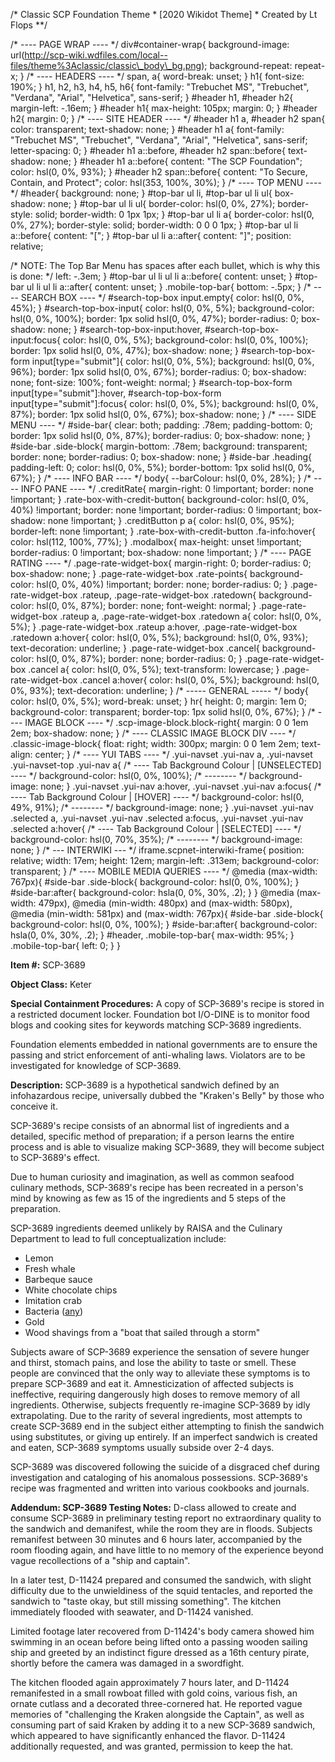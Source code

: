 /\* Classic SCP Foundation Theme \* \[2020 Wikidot Theme\] \* Created by Lt Flops \*\*/
 
/\* ---- PAGE WRAP ---- \*/ div#container-wrap{ background-image: url(http://scp-wiki.wdfiles.com/local--files/theme%3Aclassic/classic\_body\_bg.png); background-repeat: repeat-x; } /\* ---- HEADERS ---- \*/ span, a{ word-break: unset; } h1{ font-size: 190%; } h1, h2, h3, h4, h5, h6{ font-family: "Trebuchet MS", "Trebuchet", "Verdana", "Arial", "Helvetica", sans-serif; } #header h1, #header h2{ margin-left: -.16em; } #header h1{ max-height: 105px; margin: 0; } #header h2{ margin: 0; } /\* ---- SITE HEADER ---- \*/ #header h1 a, #header h2 span{ color: transparent; text-shadow: none; } #header h1 a{ font-family: "Trebuchet MS", "Trebuchet", "Verdana", "Arial", "Helvetica", sans-serif; letter-spacing: 0; } #header h1 a::before, #header h2 span::before{ text-shadow: none; } #header h1 a::before{ content: "The SCP Foundation"; color: hsl(0, 0%, 93%); } #header h2 span::before{ content: "To Secure, Contain, and Protect"; color: hsl(353, 100%, 30%); } /\* ---- TOP MENU ---- \*/ #header{ background: none; } #top-bar ul li, #top-bar ul li ul{ box-shadow: none; } #top-bar ul li ul{ border-color: hsl(0, 0%, 27%); border-style: solid; border-width: 0 1px 1px; } #top-bar ul li a{ border-color: hsl(0, 0%, 27%); border-style: solid; border-width: 0 0 0 1px; } #top-bar ul li a::before{ content: "\["; } #top-bar ul li a::after{ content: "\]"; position: relative;
 
/\* NOTE: The Top Bar Menu has spaces after each bullet, which is why this is done: \*/ left: -.3em; } #top-bar ul li ul li a::before{ content: unset; } #top-bar ul li ul li a::after{ content: unset; } .mobile-top-bar{ bottom: -.5px; } /\* ---- SEARCH BOX ---- \*/ #search-top-box input.empty{ color: hsl(0, 0%, 45%); } #search-top-box-input{ color: hsl(0, 0%, 5%); background-color: hsl(0, 0%, 100%); border: 1px solid hsl(0, 0%, 47%); border-radius: 0; box-shadow: none; } #search-top-box-input:hover, #search-top-box-input:focus{ color: hsl(0, 0%, 5%); background-color: hsl(0, 0%, 100%); border: 1px solid hsl(0, 0%, 47%); box-shadow: none; } #search-top-box-form input\[type\="submit"\]{ color: hsl(0, 0%, 5%); background: hsl(0, 0%, 96%); border: 1px solid hsl(0, 0%, 67%); border-radius: 0; box-shadow: none; font-size: 100%; font-weight: normal; } #search-top-box-form input\[type\="submit"\]:hover, #search-top-box-form input\[type\="submit"\]:focus{ color: hsl(0, 0%, 5%); background: hsl(0, 0%, 87%); border: 1px solid hsl(0, 0%, 67%); box-shadow: none; } /\* ---- SIDE MENU ---- \*/ #side-bar{ clear: both; padding: .78em; padding-bottom: 0; border: 1px solid hsl(0, 0%, 87%); border-radius: 0; box-shadow: none; } #side-bar .side-block{ margin-bottom: .78em; background: transparent; border: none; border-radius: 0; box-shadow: none; } #side-bar .heading{ padding-left: 0; color: hsl(0, 0%, 5%); border-bottom: 1px solid hsl(0, 0%, 67%); } /\* ---- INFO BAR ---- \*/ body{ --barColour: hsl(0, 0%, 28%); } /\* ---- INFO PANE ---- \*/ .creditRate{ margin-right: 0 !important; border: none !important; } .rate-box-with-credit-button{ background-color: hsl(0, 0%, 40%) !important; border: none !important; border-radius: 0 !important; box-shadow: none !important; } .creditButton p a{ color: hsl(0, 0%, 95%); border-left: none !important; } .rate-box-with-credit-button .fa-info:hover{ color: hsl(112, 100%, 77%); } .modalbox{ max-height: unset !important; border-radius: 0 !important; box-shadow: none !important; } /\* ---- PAGE RATING ---- \*/ .page-rate-widget-box{ margin-right: 0; border-radius: 0; box-shadow: none; } .page-rate-widget-box .rate-points{ background-color: hsl(0, 0%, 40%) !important; border: none; border-radius: 0; } .page-rate-widget-box .rateup, .page-rate-widget-box .ratedown{ background-color: hsl(0, 0%, 87%); border: none; font-weight: normal; } .page-rate-widget-box .rateup a, .page-rate-widget-box .ratedown a{ color: hsl(0, 0%, 5%); } .page-rate-widget-box .rateup a:hover, .page-rate-widget-box .ratedown a:hover{ color: hsl(0, 0%, 5%); background: hsl(0, 0%, 93%); text-decoration: underline; } .page-rate-widget-box .cancel{ background-color: hsl(0, 0%, 87%); border: none; border-radius: 0; } .page-rate-widget-box .cancel a{ color: hsl(0, 0%, 5%); text-transform: lowercase; } .page-rate-widget-box .cancel a:hover{ color: hsl(0, 0%, 5%); background: hsl(0, 0%, 93%); text-decoration: underline; } /\* ----- GENERAL ----- \*/ body{ color: hsl(0, 0%, 5%); word-break: unset; } hr{ height: 0; margin: 1em 0; background-color: transparent; border-top: 1px solid hsl(0, 0%, 67%); } /\* ---- IMAGE BLOCK ---- \*/ .scp-image-block.block-right{ margin: 0 0 1em 2em; box-shadow: none; } /\* ---- CLASSIC IMAGE BLOCK DIV ---- \*/ .classic-image-block{ float: right; width: 300px; margin: 0 0 1em 2em; text-align: center; } /\* ---- YUI TABS ---- \*/ .yui-navset .yui-nav a, .yui-navset .yui-navset-top .yui-nav a{ /\* ---- Tab Background Colour | \[UNSELECTED\] ---- \*/ background-color: hsl(0, 0%, 100%);
    /\* -------- \*/ background-image: none; } .yui-navset .yui-nav a:hover, .yui-navset .yui-nav a:focus{ /\* ---- Tab Background Colour | \[HOVER\] ---- \*/ background-color: hsl(0, 49%, 91%);
    /\* -------- \*/ background-image: none; } .yui-navset .yui-nav .selected a, .yui-navset .yui-nav .selected a:focus, .yui-navset .yui-nav .selected a:hover{ /\* ---- Tab Background Colour | \[SELECTED\] ---- \*/ background-color: hsl(0, 70%, 35%);
    /\* -------- \*/ background-image: none; } /\* --- INTERWIKI --- \*/ iframe.scpnet-interwiki-frame{ position: relative; width: 17em; height: 12em; margin-left: .313em; background-color: transparent; } /\* ---- MOBILE MEDIA QUERIES ---- \*/ @media (max-width: 767px){ #side-bar .side-block{ background-color: hsl(0, 0%, 100%); } #side-bar:after{ background-color: hsla(0, 0%, 30%, .2); } } @media (max-width: 479px), @media (min-width: 480px) and (max-width: 580px), @media (min-width: 581px) and (max-width: 767px){ #side-bar .side-block{ background-color: hsl(0, 0%, 100%); } #side-bar:after{ background-color: hsla(0, 0%, 30%, .2); } #header, .mobile-top-bar{ max-width: 95%; } .mobile-top-bar{ left: 0; } }

  
**Item #:** SCP-3689

**Object Class:** Keter

**Special Containment Procedures:** A copy of SCP-3689's recipe is stored in a restricted document locker. Foundation bot I/O-DINE is to monitor food blogs and cooking sites for keywords matching SCP-3689 ingredients.

Foundation elements embedded in national governments are to ensure the passing and strict enforcement of anti-whaling laws. Violators are to be investigated for knowledge of SCP-3689.

**Description:** SCP-3689 is a hypothetical sandwich defined by an infohazardous recipe, universally dubbed the "Kraken's Belly" by those who conceive it.

SCP-3689's recipe consists of an abnormal list of ingredients and a detailed, specific method of preparation; if a person learns the entire process and is able to visualize making SCP-3689, they will become subject to SCP-3689's effect.

Due to human curiosity and imagination, as well as common seafood culinary methods, SCP-3689's recipe has been recreated in a person's mind by knowing as few as 15 of the ingredients and 5 steps of the preparation.

SCP-3689 ingredients deemed unlikely by RAISA and the Culinary Department to lead to full conceptualization include:

*   Lemon
*   Fresh whale
*   Barbeque sauce
*   White chocolate chips
*   Imitation crab
*   Bacteria ([any](/scp-3536))
*   Gold
*   Wood shavings from a "boat that sailed through a storm"

Subjects aware of SCP-3689 experience the sensation of severe hunger and thirst, stomach pains, and lose the ability to taste or smell. These people are convinced that the only way to alleviate these symptoms is to prepare SCP-3689 and eat it. Amnesticization of affected subjects is ineffective, requiring dangerously high doses to remove memory of all ingredients. Otherwise, subjects frequently re-imagine SCP-3689 by idly extrapolating. Due to the rarity of several ingredients, most attempts to create SCP-3689 end in the subject either attempting to finish the sandwich using substitutes, or giving up entirely. If an imperfect sandwich is created and eaten, SCP-3689 symptoms usually subside over 2-4 days.

SCP-3689 was discovered following the suicide of a disgraced chef during investigation and cataloging of his anomalous possessions. SCP-3689's recipe was fragmented and written into various cookbooks and journals.

**Addendum: SCP-3689 Testing Notes:** D-class allowed to create and consume SCP-3689 in preliminary testing report no extraordinary quality to the sandwich and demanifest, while the room they are in floods. Subjects remanifest between 30 minutes and 6 hours later, accompanied by the room flooding again, and have little to no memory of the experience beyond vague recollections of a "ship and captain".

In a later test, D-11424 prepared and consumed the sandwich, with slight difficulty due to the unwieldiness of the squid tentacles, and reported the sandwich to "taste okay, but still missing something". The kitchen immediately flooded with seawater, and D-11424 vanished.

Limited footage later recovered from D-11424's body camera showed him swimming in an ocean before being lifted onto a passing wooden sailing ship and greeted by an indistinct figure dressed as a 16th century pirate, shortly before the camera was damaged in a swordfight.

The kitchen flooded again approximately 7 hours later, and D-11424 remanifested in a small rowboat filled with gold coins, various fish, an ornate cutlass and a decorated three-cornered hat. He reported vague memories of "challenging the Kraken alongside the Captain", as well as consuming part of said Kraken by adding it to a new SCP-3689 sandwich, which appeared to have significantly enhanced the flavor. D-11424 additionally requested, and was granted, permission to keep the hat.